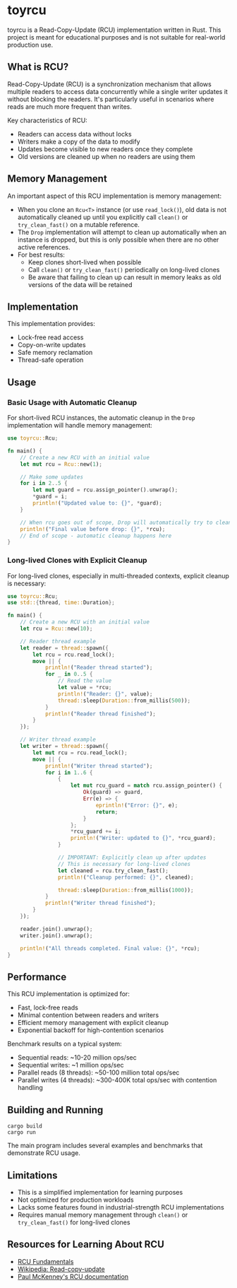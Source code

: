 # toyrcu

toyrcu is a Read-Copy-Update (RCU) implementation written in Rust.
This project is meant for educational purposes and is not suitable for real-world production use.

## What is RCU?

Read-Copy-Update (RCU) is a synchronization mechanism that allows multiple readers to access data concurrently while a single writer updates it without blocking the readers. It's particularly useful in scenarios where reads are much more frequent than writes.

Key characteristics of RCU:
- Readers can access data without locks
- Writers make a copy of the data to modify
- Updates become visible to new readers once they complete
- Old versions are cleaned up when no readers are using them

## Memory Management

An important aspect of this RCU implementation is memory management:

- When you clone an `Rcu<T>` instance (or use `read_lock()`), old data is not automatically cleaned up until you explicitly call `clean()` or `try_clean_fast()` on a mutable reference.
- The `Drop` implementation will attempt to clean up automatically when an instance is dropped, but this is only possible when there are no other active references.
- For best results:
  - Keep clones short-lived when possible
  - Call `clean()` or `try_clean_fast()` periodically on long-lived clones
  - Be aware that failing to clean up can result in memory leaks as old versions of the data will be retained

## Implementation

This implementation provides:
- Lock-free read access
- Copy-on-write updates
- Safe memory reclamation
- Thread-safe operation

## Usage

### Basic Usage with Automatic Cleanup

For short-lived RCU instances, the automatic cleanup in the `Drop` implementation will handle memory management:

```rust
use toyrcu::Rcu;

fn main() {
    // Create a new RCU with an initial value
    let mut rcu = Rcu::new(1);

    // Make some updates
    for i in 2..5 {
        let mut guard = rcu.assign_pointer().unwrap();
        *guard = i;
        println!("Updated value to: {}", *guard);
    }

    // When rcu goes out of scope, Drop will automatically try to clean up
    println!("Final value before drop: {}", *rcu);
    // End of scope - automatic cleanup happens here
}
```

### Long-lived Clones with Explicit Cleanup

For long-lived clones, especially in multi-threaded contexts, explicit cleanup is necessary:

```rust
use toyrcu::Rcu;
use std::{thread, time::Duration};

fn main() {
    // Create a new RCU with an initial value
    let rcu = Rcu::new(10);

    // Reader thread example
    let reader = thread::spawn({
        let rcu = rcu.read_lock();
        move || {
            println!("Reader thread started");
            for _ in 0..5 {
                // Read the value
                let value = *rcu;
                println!("Reader: {}", value);
                thread::sleep(Duration::from_millis(500));
            }
            println!("Reader thread finished");
        }
    });

    // Writer thread example
    let writer = thread::spawn({
        let mut rcu = rcu.read_lock();
        move || {
            println!("Writer thread started");
            for i in 1..6 {
                {
                    let mut rcu_guard = match rcu.assign_pointer() {
                        Ok(guard) => guard,
                        Err(e) => {
                            eprintln!("Error: {}", e);
                            return;
                        }
                    };
                    *rcu_guard += i;
                    println!("Writer: updated to {}", *rcu_guard);
                }

                // IMPORTANT: Explicitly clean up after updates
                // This is necessary for long-lived clones
                let cleaned = rcu.try_clean_fast();
                println!("Cleanup performed: {}", cleaned);

                thread::sleep(Duration::from_millis(1000));
            }
            println!("Writer thread finished");
        }
    });

    reader.join().unwrap();
    writer.join().unwrap();

    println!("All threads completed. Final value: {}", *rcu);
}
```

## Performance

This RCU implementation is optimized for:

- Fast, lock-free reads
- Minimal contention between readers and writers
- Efficient memory management with explicit cleanup
- Exponential backoff for high-contention scenarios

Benchmark results on a typical system:
- Sequential reads: ~10-20 million ops/sec
- Sequential writes: ~1 million ops/sec
- Parallel reads (8 threads): ~50-100 million total ops/sec
- Parallel writes (4 threads): ~300-400K total ops/sec with contention handling

## Building and Running

```
cargo build
cargo run
```

The main program includes several examples and benchmarks that demonstrate RCU usage.

## Limitations

- This is a simplified implementation for learning purposes
- Not optimized for production workloads
- Lacks some features found in industrial-strength RCU implementations
- Requires manual memory management through `clean()` or `try_clean_fast()` for long-lived clones

## Resources for Learning About RCU

- [RCU Fundamentals](https://lwn.net/Articles/262464/)
- [Wikipedia: Read-copy-update](https://en.wikipedia.org/wiki/Read-copy-update)
- [Paul McKenney's RCU documentation](https://www.kernel.org/doc/Documentation/RCU/)
